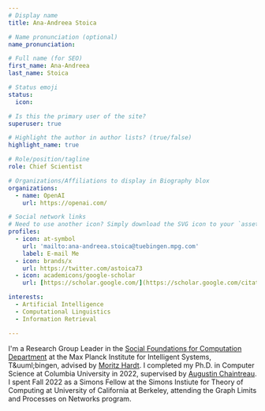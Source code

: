 ```yaml
---
# Display name
title: Ana-Andreea Stoica

# Name pronunciation (optional)
name_pronunciation: 

# Full name (for SEO)
first_name: Ana-Andreea
last_name: Stoica

# Status emoji
status:
  icon:

# Is this the primary user of the site?
superuser: true

# Highlight the author in author lists? (true/false)
highlight_name: true

# Role/position/tagline
role: Chief Scientist

# Organizations/Affiliations to display in Biography blox
organizations:
  - name: OpenAI
    url: https://openai.com/

# Social network links
# Need to use another icon? Simply download the SVG icon to your `assets/media/icons/` folder.
profiles:
  - icon: at-symbol
    url: 'mailto:ana-andreea.stoica@tuebingen.mpg.com'
    label: E-mail Me
  - icon: brands/x
    url: https://twitter.com/astoica73
  - icon: academicons/google-scholar
    url: [https://scholar.google.com/](https://scholar.google.com/citations?user=-oESmhEAAAAJ&hl=en)

interests:
  - Artificial Intelligence
  - Computational Linguistics
  - Information Retrieval

---
```


I'm a Research Group Leader in the [Social Foundations for Computation Department](https://is.mpg.de/sf/) at the Max Planck Institute for Intelligent Systems, T\&uuml;bingen, advised by [Moritz Hardt](https://mrtz.org). I completed my Ph.D. in Computer Science at Columbia University in 2022, supervised by [Augustin Chaintreau](https://www.engineering.columbia.edu/faculty-staff/directory/augustin-chaintreau). I spent Fall 2022 as a Simons Fellow at the Simons Instiute for Theory of Computing at University of California at Berkeley, attending the Graph Limits and Processes on Networks program.
